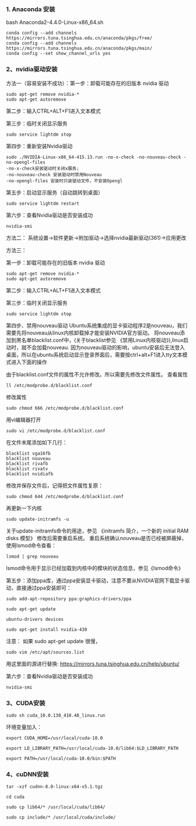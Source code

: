 
### 1. Anaconda 安装
bash Anaconda2-4.4.0-Linux-x86_64.sh
```
conda config --add channels https://mirrors.tuna.tsinghua.edu.cn/anaconda/pkgs/free/
conda config --add channels https://mirrors.tuna.tsinghua.edu.cn/anaconda/pkgs/main/
conda config --set show_channel_urls yes
```

### 2、nvidia驱动安装
方法一（容易安装不成功）：第一步：卸载可能存在的旧版本 nvidia 驱动

``` she
sudo apt-get remove nvidia-*
sudo apt-get autoremove
```



第二步：输入CTRL+ALT+F1进入文本模式

第三步：临时关闭显示服务

```
sudo service lightdm stop
```

第四步：重新安装Nvidia驱动

```
sudo ./NVIDIA-Linux-x86_64-415.13.run -no-x-check -no-nouveau-check -no-opengl-files
-no-x-check安装驱动时关闭x服务;
-no-nouveau-check 安装驱动时禁用Nouveau
-no-opengl-files 安装时只装驱动文件，不安装Opengl
```

第五步：启动显示服务（自动跳转到桌面）

```
sudo service lightdm restart
```

第六步：查看Nvidia驱动是否安装成功

```
nvidia-smi
```

方法二：
系统设置->软件更新->附加驱动->选择nvidia最新驱动(361)->应用更改


方法三：

第一步：卸载可能存在的旧版本 nvidia 驱动

```
sudo apt-get remove nvidia-*
sudo apt-get autoremove
```



第二步：输入CTRL+ALT+F1进入文本模式

第三步：临时关闭显示服务

```
sudo service lightdm stop
```

第四步、禁用nouveau驱动
Ubuntu系统集成的显卡驱动程序2是nouveau，我们需要先将nouveau从linux内核卸载掉才能安装NVIDIA官方驱动。
将nouveau添加到黑名单blacklist.conf中，(关于blacklist参见 《禁用Linux内核驱动》),linux启动时，就不会加载nouveau.
因为nouveau驱动的影响，ubuntu安装后无法登入桌面，所以在ubuntu系统启动显示登录界面后，需要按ctrl+alt+F1进入tty文本模式进入下面的操作

由于blacklist.conf文件的属性不允许修改。所以需要先修改文件属性。
查看属性

```
ll /etc/modprobe.d/blacklist.conf
```



修改属性

```
sudo chmod 666 /etc/modprobe.d/blacklist.conf
```




用vi编辑器打开

```
sudo vi /etc/modprobe.d/blacklist.conf
```



在文件末尾添加如下几行：

```
blacklist vga16fb
blacklist nouveau
blacklist rivafb
blacklist rivatv
blacklist nvidiafb
```



修改并保存文件后，记得把文件属性复原：

```
sudo chmod 644 /etc/modprobe.d/blacklist.conf
```



再更新一下内核

```
sudo update-initramfs -u
```



关于update-initramfs命令的用途，参见 《initramfs 简介，一个新的 initial RAM disks 模型》
修改后需要重启系统。
重启系统确认nouveau是否已经被屏蔽掉，使用lsmod命令查看：

```
lsmod | grep nouveau
```



lsmod命令用于显示已经加载到内核中的模块的状态信息，参见《lsmod命令》



第五步：添加ppa库，通过ppa安装显卡驱动，注意不要从NVIDIA官网下载显卡驱动，直接通过ppa安装即可：

```
sudo add-apt-repository ppa:graphics-drivers/ppa

sudo apt-get update

ubuntu-drivers devices

sudo apt-get install nvidia-430
```



注意： 如果 sudo apt-get update 很慢，

```
sudo vim /etc/apt/sources.list
```



用这里面的源进行替换: https://mirrors.tuna.tsinghua.edu.cn/help/ubuntu/

第六步：查看Nvidia驱动是否安装成功

```
nvidia-smi
```






### 3、CUDA安装

```
sudo sh cuda_10.0.130_410.48_linux.run
```




环境变量加入：

```
export CUDA_HOME=/usr/local/cuda-10.0

export LD_LIBRARY_PATH=/usr/local/cuda-10.0/lib64:$LD_LIBRARY_PATH

export PATH=/usr/local/cuda-10.0/bin:$PATH
```




### 4、cuDNN安装

```
tar -xzf cudnn-8.0-linux-x64-v5.1.tgz

cd cuda

sudo cp lib64/* /usr/local/cuda/lib64/

sudo cp include/* /usr/local/cuda/include/
```


